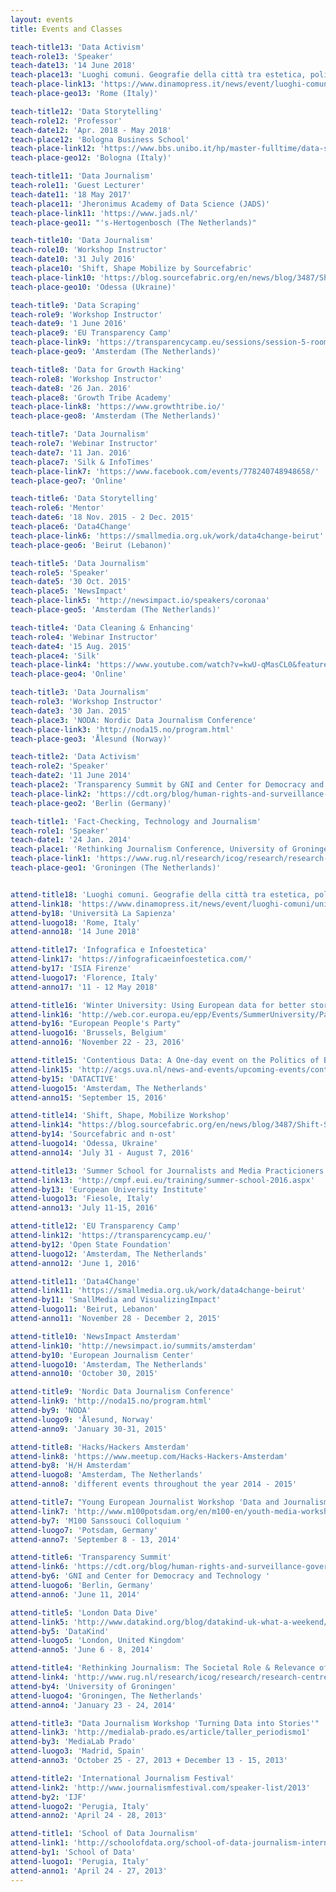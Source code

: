 ```yaml
---
layout: events
title: Events and Classes

teach-title13: 'Data Activism'
teach-role13: 'Speaker'
teach-date13: '14 June 2018'
teach-place13: 'Luoghi comuni. Geografie della città tra estetica, politica e studi urbani'
teach-place-link13: 'https://www.dinamopress.it/news/event/luoghi-comuni/unibo.it/hp/master-fulltime/data-science/'
teach-place-geo13: 'Rome (Italy)'

teach-title12: 'Data Storytelling'
teach-role12: 'Professor'
teach-date12: 'Apr. 2018 - May 2018'
teach-place12: 'Bologna Business School'
teach-place-link12: 'https://www.bbs.unibo.it/hp/master-fulltime/data-science/'
teach-place-geo12: 'Bologna (Italy)'

teach-title11: 'Data Journalism'
teach-role11: 'Guest Lecturer'
teach-date11: '18 May 2017'
teach-place11: 'Jheronimus Academy of Data Science (JADS)'
teach-place-link11: 'https://www.jads.nl/'
teach-place-geo11: "'s-Hertogenbosch (The Netherlands)"

teach-title10: 'Data Journalism'
teach-role10: 'Workshop Instructor'
teach-date10: '31 July 2016'
teach-place10: 'Shift, Shape Mobilize by Sourcefabric'
teach-place-link10: 'https://blog.sourcefabric.org/en/news/blog/3487/Shift-Shape-Mobilize-goes-to-Odessa!.htm'
teach-place-geo10: 'Odessa (Ukraine)'

teach-title9: 'Data Scraping'
teach-role9: 'Workshop Instructor'
teach-date9: '1 June 2016'
teach-place9: 'EU Transparency Camp'
teach-place-link9: 'https://transparencycamp.eu/sessions/session-5-room-2/'
teach-place-geo9: 'Amsterdam (The Netherlands)'

teach-title8: 'Data for Growth Hacking'
teach-role8: 'Workshop Instructor'
teach-date8: '26 Jan. 2016'
teach-place8: 'Growth Tribe Academy'
teach-place-link8: 'https://www.growthtribe.io/'
teach-place-geo8: 'Amsterdam (The Netherlands)'

teach-title7: 'Data Journalism'
teach-role7: 'Webinar Instructor'
teach-date7: '11 Jan. 2016'
teach-place7: 'Silk & InfoTimes'
teach-place-link7: 'https://www.facebook.com/events/778240748948658/'
teach-place-geo7: 'Online'

teach-title6: 'Data Storytelling'
teach-role6: 'Mentor'
teach-date6: '18 Nov. 2015 - 2 Dec. 2015'
teach-place6: 'Data4Change'
teach-place-link6: 'https://smallmedia.org.uk/work/data4change-beirut'
teach-place-geo6: 'Beirut (Lebanon)'

teach-title5: 'Data Journalism'
teach-role5: 'Speaker'
teach-date5: '30 Oct. 2015'
teach-place5: 'NewsImpact'
teach-place-link5: 'http://newsimpact.io/speakers/coronaa'
teach-place-geo5: 'Amsterdam (The Netherlands)'

teach-title4: 'Data Cleaning & Enhancing'
teach-role4: 'Webinar Instructor'
teach-date4: '15 Aug. 2015'
teach-place4: 'Silk'
teach-place-link4: 'https://www.youtube.com/watch?v=kwU-qMasCL0&feature=youtu.be'
teach-place-geo4: 'Online'

teach-title3: 'Data Journalism'
teach-role3: 'Workshop Instructor'
teach-date3: '30 Jan. 2015'
teach-place3: 'NODA: Nordic Data Journalism Conference'
teach-place-link3: 'http://noda15.no/program.html'
teach-place-geo3: 'Ålesund (Norway)'

teach-title2: 'Data Activism'
teach-role2: 'Speaker'
teach-date2: '11 June 2014'
teach-place2: 'Transparency Summit by GNI and Center for Democracy and Technology'
teach-place-link2: 'https://cdt.org/blog/human-rights-and-surveillance-governments-must-comply-with-their-transparency-obligations/'
teach-place-geo2: 'Berlin (Germany)'

teach-title1: 'Fact-Checking, Technology and Journalism'
teach-role1: 'Speaker'
teach-date1: '24 Jan. 2014'
teach-place1: 'Rethinking Journalism Conference, University of Groningen'
teach-place-link1: 'https://www.rug.nl/research/icog/research/research-centres/centre-for-journalism-and-mediastudies/events-and-activities/agenda/rethinking-journalism-ii-the-societal-role-relevance-of-journalism-in-a-digital-age?lang=en'
teach-place-geo1: 'Groningen (The Netherlands)'


attend-title18: 'Luoghi comuni. Geografie della città tra estetica, politica e studi urbani'
attend-link18: 'https://www.dinamopress.it/news/event/luoghi-comuni/unibo.it/hp/master-fulltime/data-science/'
attend-by18: 'Università La Sapienza'
attend-luogo18: 'Rome, Italy'
attend-anno18: '14 June 2018'

attend-title17: 'Infografica e Infoestetica'
attend-link17: 'https://infograficaeinfoestetica.com/'
attend-by17: 'ISIA Firenze'
attend-luogo17: 'Florence, Italy'
attend-anno17: '11 - 12 May 2018'

attend-title16: 'Winter University: Using European data for better storytelling'
attend-link16: 'http://web.cor.europa.eu/epp/Events/SummerUniversity/Pages/2016-eppwu-data-journalism.aspx'
attend-by16: "European People's Party"
attend-luogo16: 'Brussels, Belgium'
attend-anno16: 'November 22 - 23, 2016'

attend-title15: 'Contentious Data: A One-day event on the Politics of Big Data for Activism'
attend-link15: 'http://acgs.uva.nl/news-and-events/upcoming-events/content/workshops/2016/09/contentious-data.html'
attend-by15: 'DATACTIVE'
attend-luogo15: 'Amsterdam, The Netherlands'
attend-anno15: 'September 15, 2016'

attend-title14: 'Shift, Shape, Mobilize Workshop'
attend-link14: "https://blog.sourcefabric.org/en/news/blog/3487/Shift-Shape-Mobilize-goes-to-Odessa!.htm"
attend-by14: 'Sourcefabric and n-ost'
attend-luogo14: 'Odessa, Ukraine'
attend-anno14: 'July 31 - August 7, 2016'

attend-title13: 'Summer School for Journalists and Media Practicioners'
attend-link13: 'http://cmpf.eui.eu/training/summer-school-2016.aspx'
attend-by13: 'European University Institute'
attend-luogo13: 'Fiesole, Italy'
attend-anno13: 'July 11-15, 2016'

attend-title12: 'EU Transparency Camp'
attend-link12: 'https://transparencycamp.eu/'
attend-by12: 'Open State Foundation'
attend-luogo12: 'Amsterdam, The Netherlands'
attend-anno12: 'June 1, 2016'

attend-title11: 'Data4Change'
attend-link11: 'https://smallmedia.org.uk/work/data4change-beirut'
attend-by11: 'SmallMedia and VisualizingImpact'
attend-luogo11: 'Beirut, Lebanon'
attend-anno11: 'November 28 - December 2, 2015'

attend-title10: 'NewsImpact Amsterdam'
attend-link10: 'http://newsimpact.io/summits/amsterdam'
attend-by10: 'European Journalism Center'
attend-luogo10: 'Amsterdam, The Netherlands'
attend-anno10: 'October 30, 2015'

attend-title9: 'Nordic Data Journalism Conference'
attend-link9: 'http://noda15.no/program.html'
attend-by9: 'NODA'
attend-luogo9: 'Ålesund, Norway'
attend-anno9: 'January 30-31, 2015'

attend-title8: 'Hacks/Hackers Amsterdam'
attend-link8: 'https://www.meetup.com/Hacks-Hackers-Amsterdam'
attend-by8: 'H/H Amsterdam'
attend-luogo8: 'Amsterdam, The Netherlands'
attend-anno8: 'different events throughout the year 2014 - 2015'

attend-title7: "Young European Journalist Workshop 'Data and Journalism: Between big stories and dirty surveillance'"
attend-link7: 'http://www.m100potsdam.org/en/m100-en/youth-media-workshop/2014.html'
attend-by7: 'M100 Sanssouci Colloquium '
attend-luogo7: 'Potsdam, Germany'
attend-anno7: 'September 8 - 13, 2014'

attend-title6: 'Transparency Summit'
attend-link6: 'https://cdt.org/blog/human-rights-and-surveillance-governments-must-comply-with-their-transparency-obligations/'
attend-by6: 'GNI and Center for Democracy and Technology '
attend-luogo6: 'Berlin, Germany'
attend-anno6: 'June 11, 2014'

attend-title5: 'London Data Dive'
attend-link5: 'http://www.datakind.org/blog/datakind-uk-what-a-weekend/'
attend-by5: 'DataKind'
attend-luogo5: 'London, United Kingdom'
attend-anno5: 'June 6 - 8, 2014'

attend-title4: 'Rethinking Journalism: The Societal Role & Relevance of Journalism in a Digital Age'
attend-link4: 'http://www.rug.nl/research/icog/research/research-centres/centre-for-journalism-and-mediastudies/events-and-activities/agenda/rethinking-journalism-ii-the-societal-role-relevance-of-journalism-in-a-digital-age?lang=en'
attend-by4: 'University of Groningen'
attend-luogo4: 'Groningen, The Netherlands'
attend-anno4: 'January 23 - 24, 2014'

attend-title3: "Data Journalism Workshop 'Turning Data into Stories'"
attend-link3: 'http://medialab-prado.es/article/taller_periodismo1'
attend-by3: 'MediaLab Prado'
attend-luogo3: 'Madrid, Spain'
attend-anno3: 'October 25 - 27, 2013 + December 13 - 15, 2013'

attend-title2: 'International Journalism Festival'
attend-link2: 'http://www.journalismfestival.com/speaker-list/2013'
attend-by2: 'IJF'
attend-luogo2: 'Perugia, Italy'
attend-anno2: 'April 24 - 28, 2013'

attend-title1: 'School of Data Journalism'
attend-link1: 'http://schoolofdata.org/school-of-data-journalism-international-journalism-festival-perugia/'
attend-by1: 'School of Data'
attend-luogo1: 'Perugia, Italy'
attend-anno1: 'April 24 - 27, 2013'
---
```



